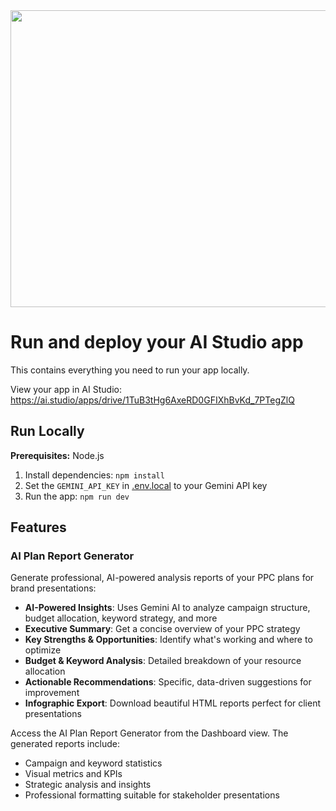 <div align="center">
<img width="1200" height="475" alt="GHBanner" src="https://github.com/user-attachments/assets/0aa67016-6eaf-458a-adb2-6e31a0763ed6" />
</div>

# Run and deploy your AI Studio app

This contains everything you need to run your app locally.

View your app in AI Studio: https://ai.studio/apps/drive/1TuB3tHg6AxeRD0GFIXhBvKd_7PTegZlQ

## Run Locally

**Prerequisites:**  Node.js


1. Install dependencies:
   `npm install`
2. Set the `GEMINI_API_KEY` in [.env.local](.env.local) to your Gemini API key
3. Run the app:
   `npm run dev`

## Features

### AI Plan Report Generator

Generate professional, AI-powered analysis reports of your PPC plans for brand presentations:

- **AI-Powered Insights**: Uses Gemini AI to analyze campaign structure, budget allocation, keyword strategy, and more
- **Executive Summary**: Get a concise overview of your PPC strategy
- **Key Strengths & Opportunities**: Identify what's working and where to optimize
- **Budget & Keyword Analysis**: Detailed breakdown of your resource allocation
- **Actionable Recommendations**: Specific, data-driven suggestions for improvement
- **Infographic Export**: Download beautiful HTML reports perfect for client presentations

Access the AI Plan Report Generator from the Dashboard view. The generated reports include:
- Campaign and keyword statistics
- Visual metrics and KPIs
- Strategic analysis and insights
- Professional formatting suitable for stakeholder presentations
